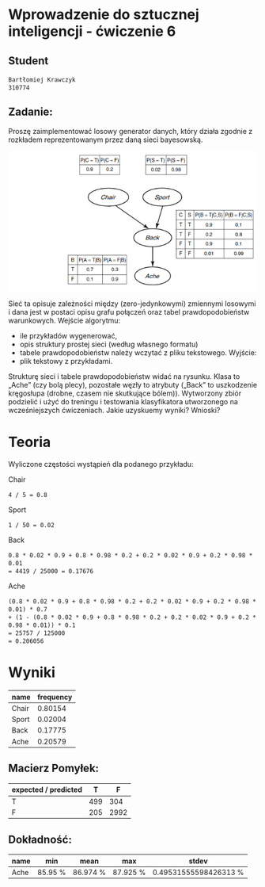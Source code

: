 # Wprowadzenie do sztucznej inteligencji - ćwiczenie 6

## Student

```
Bartłomiej Krawczyk
310774
```

## Zadanie:

Proszę zaimplementować losowy generator danych, który działa zgodnie z rozkładem reprezentowanym przez daną sieci bayesowską.

![](./BN_AcheSimple.png)

Sieć ta opisuje zależności między (zero-jedynkowymi) zmiennymi losowymi i dana jest w postaci opisu grafu połączeń oraz tabel prawdopodobieństw warunkowych.
Wejście algorytmu:
- ile przykładów wygenerować,
- opis struktury prostej sieci (według własnego formatu)
- tabele prawdopodobieństw należy wczytać z pliku tekstowego.
Wyjście:
- plik tekstowy z przykładami.

Strukturę sieci i tabele prawdopodobieństw widać na rysunku. Klasa to „Ache” (czy bolą plecy), pozostałe węzły to atrybuty („Back” to uszkodzenie kręgosłupa (drobne, czasem nie skutkujące bólem)). Wytworzony zbiór podzielić i użyć do treningu i testowania klasyfikatora utworzonego na wcześniejszych ćwiczeniach. Jakie uzyskuemy wyniki? Wnioski?

# Teoria
Wyliczone częstości wystąpień dla podanego przykładu:

Chair
```
4 / 5 = 0.8
```
Sport
```
1 / 50 = 0.02
```
Back
```
0.8 * 0.02 * 0.9 + 0.8 * 0.98 * 0.2 + 0.2 * 0.02 * 0.9 + 0.2 * 0.98 * 0.01
= 4419 / 25000 = 0.17676
```
Ache
```
(0.8 * 0.02 * 0.9 + 0.8 * 0.98 * 0.2 + 0.2 * 0.02 * 0.9 + 0.2 * 0.98 * 0.01) * 0.7
+ (1 - (0.8 * 0.02 * 0.9 + 0.8 * 0.98 * 0.2 + 0.2 * 0.02 * 0.9 + 0.2 * 0.98 * 0.01)) * 0.1
= 25757 / 125000
= 0.206056
```

# Wyniki

name  | frequency
------|----------
Chair | 0.80154
Sport | 0.02004
Back  | 0.17775
Ache  | 0.20579


## Macierz Pomyłek:

expected / predicted | T   | F
---------------------|-----|-----
T                    | 499 | 304
F                    | 205 | 2992

## Dokładność:

name | min     | mean     | max      | stdev
-----|---------|----------|----------|----------------------
Ache | 85.95 % | 86.974 % | 87.925 % | 0.49531555598426313 %